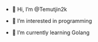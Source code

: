 - 👋 Hi, I’m @Temutjin2k
  
- 👀 I’m interested in programming
- 🌱 I’m currently learning Golang

<!---
Zeron1ca/Zeron1ca is a ✨ special ✨ repository because its `README.md` (this file) appears on your GitHub profile.
You can click the Preview link to take a look at your changes.
--->
